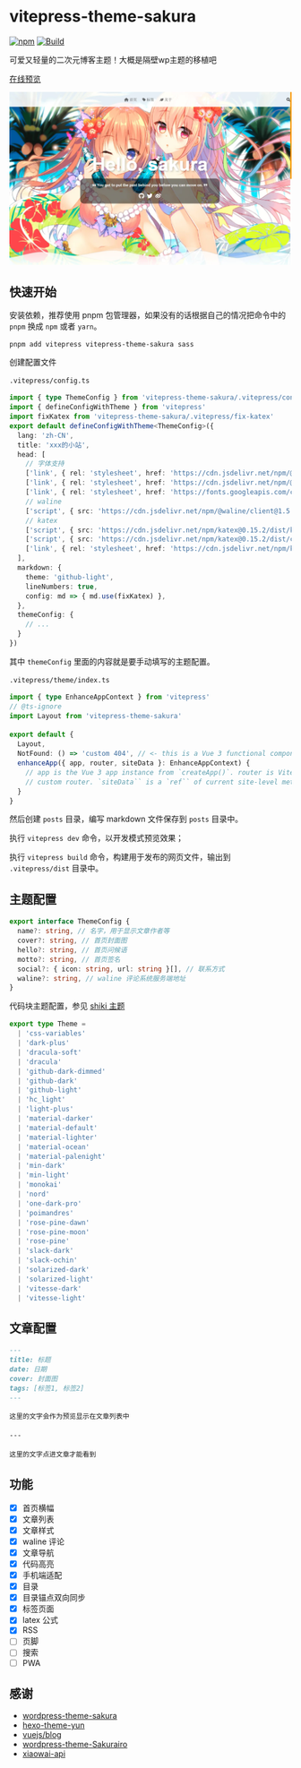 # vitepress-theme-sakura

[![npm](https://img.shields.io/npm/v/vitepress-theme-sakura?logo=npm)](https://www.npmjs.com/package/vitepress-theme-sakura)
[![Build](https://github.com/flaribbit/vitepress-theme-sakura/actions/workflows/build.yml/badge.svg)](https://github.com/flaribbit/vitepress-theme-sakura/actions)

可爱又轻量的二次元博客主题！大概是隔壁wp主题的移植吧

[在线预览](https://flaribbit.github.io/vitepress-theme-sakura/)

![preview](./preview.webp)

## 快速开始

安装依赖，推荐使用 pnpm 包管理器，如果没有的话根据自己的情况把命令中的 `pnpm` 换成 `npm` 或者 `yarn`。

```
pnpm add vitepress vitepress-theme-sakura sass
```

创建配置文件

`.vitepress/config.ts`
```ts
import { type ThemeConfig } from 'vitepress-theme-sakura/.vitepress/config'
import { defineConfigWithTheme } from 'vitepress'
import fixKatex from 'vitepress-theme-sakura/.vitepress/fix-katex'
export default defineConfigWithTheme<ThemeConfig>({
  lang: 'zh-CN',
  title: 'xxx的小站',
  head: [
    // 字体支持
    ['link', { rel: 'stylesheet', href: 'https://cdn.jsdelivr.net/npm/@fortawesome/fontawesome-free@6.0.0/css/regular.min.css' }],
    ['link', { rel: 'stylesheet', href: 'https://cdn.jsdelivr.net/npm/@fortawesome/fontawesome-free@6.0.0/css/all.min.css' }],
    ['link', { rel: 'stylesheet', href: 'https://fonts.googleapis.com/css?family=Noto+Serif+SC' }],
    // waline
    ['script', { src: 'https://cdn.jsdelivr.net/npm/@waline/client@1.5.4/dist/Waline.min.js' }],
    // katex
    ['script', { src: 'https://cdn.jsdelivr.net/npm/katex@0.15.2/dist/katex.min.js' }],
    ['script', { src: 'https://cdn.jsdelivr.net/npm/katex@0.15.2/dist/contrib/auto-render.min.js' }],
    ['link', { rel: 'stylesheet', href: 'https://cdn.jsdelivr.net/npm/katex@0.15.2/dist/katex.min.css' }],
  ],
  markdown: {
    theme: 'github-light',
    lineNumbers: true,
    config: md => { md.use(fixKatex) },
  },
  themeConfig: {
    // ...
  }
})
```

其中 `themeConfig` 里面的内容就是要手动填写的主题配置。

`.vitepress/theme/index.ts`
```ts
import { type EnhanceAppContext } from 'vitepress'
// @ts-ignore
import Layout from 'vitepress-theme-sakura'

export default {
  Layout,
  NotFound: () => 'custom 404', // <- this is a Vue 3 functional component
  enhanceApp({ app, router, siteData }: EnhanceAppContext) {
    // app is the Vue 3 app instance from `createApp()`. router is VitePress'
    // custom router. `siteData`` is a `ref`` of current site-level metadata.
  }
}
```

然后创建 `posts` 目录，编写 markdown 文件保存到 `posts` 目录中。

执行 `vitepress dev` 命令，以开发模式预览效果；

执行 `vitepress build` 命令，构建用于发布的网页文件，输出到 `.vitepress/dist` 目录中。

## 主题配置

```ts
export interface ThemeConfig {
  name?: string, // 名字，用于显示文章作者等
  cover?: string, // 首页封面图
  hello?: string, // 首页问候语
  motto?: string, // 首页签名
  social?: { icon: string, url: string }[], // 联系方式
  waline?: string, // waline 评论系统服务端地址
}
```

代码块主题配置，参见 [shiki 主题](https://github.com/shikijs/shiki/blob/main/docs/themes.md#all-themes)
```ts
export type Theme =
  | 'css-variables'
  | 'dark-plus'
  | 'dracula-soft'
  | 'dracula'
  | 'github-dark-dimmed'
  | 'github-dark'
  | 'github-light'
  | 'hc_light'
  | 'light-plus'
  | 'material-darker'
  | 'material-default'
  | 'material-lighter'
  | 'material-ocean'
  | 'material-palenight'
  | 'min-dark'
  | 'min-light'
  | 'monokai'
  | 'nord'
  | 'one-dark-pro'
  | 'poimandres'
  | 'rose-pine-dawn'
  | 'rose-pine-moon'
  | 'rose-pine'
  | 'slack-dark'
  | 'slack-ochin'
  | 'solarized-dark'
  | 'solarized-light'
  | 'vitesse-dark'
  | 'vitesse-light'
```

## 文章配置
```md
---
title: 标题
date: 日期
cover: 封面图
tags: [标签1, 标签2]
---

这里的文字会作为预览显示在文章列表中

---

这里的文字点进文章才能看到
```

## 功能
- [x] 首页横幅
- [x] 文章列表
- [x] 文章样式
- [x] waline 评论
- [x] 文章导航
- [x] 代码高亮
- [x] 手机端适配
- [x] 目录
- [x] 目录锚点双向同步
- [x] 标签页面
- [x] latex 公式
- [x] RSS
- [ ] 页脚
- [ ] 搜索
- [ ] PWA

## 感谢
- [wordpress-theme-sakura](https://github.com/mashirozx/sakura)
- [hexo-theme-yun](https://github.com/YunYouJun/hexo-theme-yun)
- [vuejs/blog](https://github.com/vuejs/blog)
- [wordpress-theme-Sakurairo](https://github.com/mirai-mamori/Sakurairo)
- [xiaowai-api](https://api.ixiaowai.cn/)
